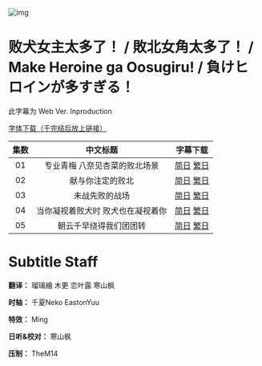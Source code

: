 ![img](https://p.inari.site/kitauji/202407/17/Heroine.png)

# 败犬女主太多了！ / 敗北女角太多了！ / Make Heroine ga Oosugiru! / 負けヒロインが多すぎる！

此字幕为 Web Ver. Inproduction

[字体下载（于完结后放上链接）]()

|集数|中文标题|字幕下载|
|:-:|:-:|:-:|
|01|专业青梅  八奈见杏菜的败北场景|[简日](<[KitaujiSub] Make Heroine ga Oosugiru! - 01.chs_jp.ass>) [繁日](<[KitaujiSub] Make Heroine ga Oosugiru! - 01.cht_jp.ass>)|
|02|献与你注定的败北|[简日](<[KitaujiSub] Make Heroine ga Oosugiru! - 02.chs_jp.ass>) [繁日](<[KitaujiSub] Make Heroine ga Oosugiru! - 02.cht_jp.ass>)|
|03|未战先败的战场|[简日](<[KitaujiSub] Make Heroine ga Oosugiru! - 03.chs_jp.ass>) [繁日](<[KitaujiSub] Make Heroine ga Oosugiru! - 03.cht_jp.ass>)|
|04|当你凝视着败犬时 败犬也在凝视着你|[简日](<[KitaujiSub] Make Heroine ga Oosugiru! - 04.chs_jp.ass>) [繁日](<[KitaujiSub] Make Heroine ga Oosugiru! - 04.cht_jp.ass>)|
|05|朝云千早绕得我们团团转|[简日](<[KitaujiSub] Make Heroine ga Oosugiru! - 05.chs_jp.ass>) [繁日](<[KitaujiSub] Make Heroine ga Oosugiru! - 05.cht_jp.ass>)|

# Subtitle Staff

**翻译：** 瑠璃繪  木更  恋叶露  寒山枫

**时轴：** 千夏Neko  EastonYuu

**特效：** Ming

**日听&校对：** 寒山枫

**压制：** TheM14
